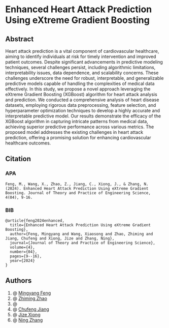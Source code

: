 # Enhanced Heart Attack Prediction Using eXtreme Gradient Boosting

## Abstract
Heart attack prediction is a vital component of cardiovascular healthcare, aiming to identify individuals at risk for timely intervention and improved patient outcomes. Despite significant advancements in predictive modeling techniques, several challenges persist, including algorithmic limitations, interpretability issues, data dependence, and scalability concerns. These challenges underscore the need for robust, interpretable, and generalizable predictive models capable of handling the complexities of medical data effectively. In this study, we propose a novel approach leveraging the eXtreme Gradient Boosting (XGBoost) algorithm for heart attack analysis and prediction. We conducted a comprehensive analysis of heart disease datasets, employing rigorous data preprocessing, feature selection, and hyperparameter optimization techniques to develop a highly accurate and interpretable predictive model. Our results demonstrate the efficacy of the XGBoost algorithm in capturing intricate patterns from medical data, achieving superior predictive performance across various metrics. The proposed model addresses the existing challenges in heart attack prediction, offering a promising solution for enhancing cardiovascular healthcare outcomes.

## Citation
### APA
```
Feng, M., Wang, X., Zhao, Z., Jiang, C., Xiong, J., & Zhang, N. (2024). Enhanced Heart Attack Prediction Using eXtreme Gradient Boosting. Journal of Theory and Practice of Engineering Science, 4(04), 9-16.
```
### BIB

```
@article{feng2024enhanced,
  title={Enhanced Heart Attack Prediction Using eXtreme Gradient Boosting},
  author={Feng, Mingyang and Wang, Xiaosong and Zhao, Zhiming and Jiang, Chufeng and Xiong, Jize and Zhang, Ning},
  journal={Journal of Theory and Practice of Engineering Science},
  volume={4},
  number={04},
  pages={9--16},
  year={2024}
}
```

## Authors
1. @ [Mingyang Feng](https://github.com/1366560t)   <br>
2. @ [Zhiming Zhao](https://github.com/zhiming817)  <br>
3. @ 
4. @ [Chufeng Jiang](https://github.com/Chufeng-Jiang)  <br>
5. @ [Jize Xiong](https://github.com/Jasonxiong824)   <br>
6. @ [Ning Zhang](https://github.com/zning1994)   <br>
